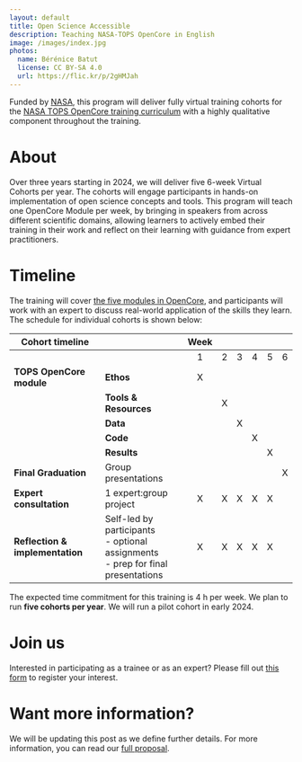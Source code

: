 ```yaml
---
layout: default
title: Open Science Accessible
description: Teaching NASA-TOPS OpenCore in English
image: /images/index.jpg
photos:
  name: Bérénice Batut
  license: CC BY-SA 4.0
  url: https://flic.kr/p/2gHMJah
---
```


Funded by [NASA](https://www.nasa.gov/), this program will deliver fully virtual training cohorts for the [NASA TOPS OpenCore training curriculum](https://nasa.github.io/Transform-to-Open-Science/) with a 
highly qualitative component throughout the training. 

# About
      
Over three years starting in 2024, we will deliver five 6-week Virtual Cohorts per year. The cohorts will engage participants in hands-on implementation of open science concepts and tools. This program will teach one OpenCore Module per week, by bringing in speakers from across different scientific domains, allowing learners to actively embed their training in their work and reflect on their learning with guidance from expert practitioners.

# Timeline

The training will cover [the five modules in OpenCore](https://opensciency.github.io/sprint-content), and participants will work with an expert to discuss real-world application of the skills they learn. The schedule for individual cohorts is shown below:

| **Cohort timeline**      |                        |  Week |   |   |   |   |   |
|--------------------------|------------------------|:-----:|:-:|:-:|:-:|:-:|:-:|
|                          |                        | 1 | 2 | 3 | 4 | 5 | 6 |   |   
| **TOPS OpenCore module** | **Ethos**              | X |   |   |   |   |   |   |   
|                          | **Tools & Resources**  |   | X |   |   |   |   |   |  
|                          | **Data**               |   |   | X |   |   |   |   |  
|                          | **Code**               |   |   |   | X |   |   |   |  
|                          | **Results**            |   |   |   |   | X |   |   | 
| **Final Graduation**     | Group presentations    |   |   |   |   |   | X |   |
| **Expert consultation**  | 1 expert:group project | X | X | X | X | X |   |   |
| **Reflection & implementation** | Self-led by participants <br>- optional assignments <br>- prep for final presentations | X | X | X | X | X |  |

The expected time commitment for this training is 4 h per week. We plan to run **five cohorts per year**. 
We will run a pilot cohort in early 2024. 

# Join us

Interested in participating as a trainee or as an expert? Please fill out [this form](https://forms.gle/bUEXdcSkt9BgY4tXA) to register your interest.

# Want more information?

We will be updating this post as we define further details.
For more information, you can read our [full proposal](https://zenodo.org/records/8250979).

